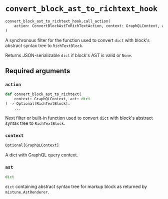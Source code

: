 # `convert_block_ast_to_richtext_hook`

```python
convert_block_ast_to_richtext_hook.call_action(
    action: ConvertBlockAstToRichTextAction, context: GraphQLContext, ast: dict
)
```

A synchronous filter for the function used to convert `dict` with block's abstract syntax tree to `RichTextBlock`.

Returns JSON-serializable `dict` if block's AST is valid or `None`.


## Required arguments

### `action`

```python
def convert_block_ast_to_richtext(
    context: GraphQLContext, act: dict
) -> Optional[RichTextBlock]:
    ...
```

Next filter or built-in function used to convert `dict` with block's abstract syntax tree to `RichTextBlock`.


### `context`

```python
Optional[GraphQLContext]
```

A dict with GraphQL query context.


### `ast`

```python
dict
```

`dict` containing abstract syntax tree for markup block as returned by `mistune.AstRenderer`.